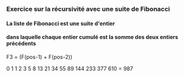 ### Exercice sur la récursivité avec une suite de Fibonacci

#### La liste de Fibonacci est une suite d'entier
#### dans laquelle chaque entier cumulé est la somme des deux entiers précédents

F3 = (F(pos-1) + F(pos-2))

0  1   1  2   3  5   8  13   21  34   55  89   144  233   377  610  = 987
